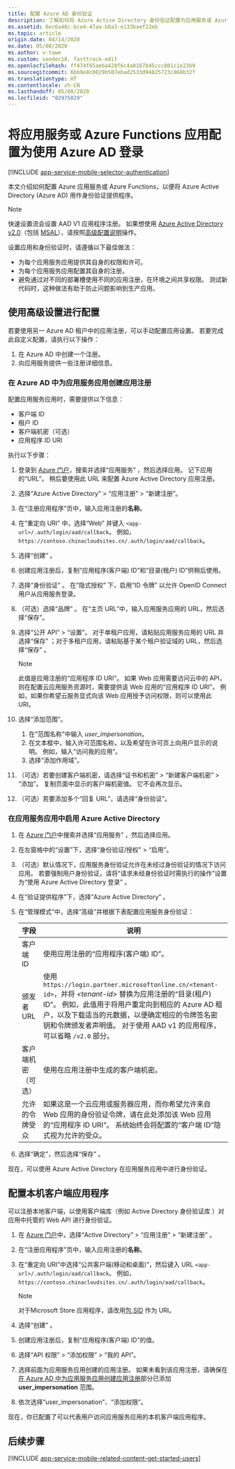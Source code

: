 ```yaml
---
title: 配置 Azure AD 身份验证
description: 了解如何将 Azure Active Directory 身份验证配置为应用服务或 Azure Functions 应用的标识提供者。
ms.assetid: 6ec6a46c-bce4-47aa-b8a3-e133baef22eb
ms.topic: article
origin.date: 04/14/2020
ms.date: 05/08/2020
ms.author: v-tawe
ms.custom: seodec18, fasttrack-edit
ms.openlocfilehash: ff474f65aeba420f6c4a8167b45ccc801c1e23b9
ms.sourcegitcommit: 6bb9e8c0029b507ebad2533d94825723c868b32f
ms.translationtype: HT
ms.contentlocale: zh-CN
ms.lasthandoff: 05/08/2020
ms.locfileid: "82975029"
---
```

# <a name="configure-your-app-service-or-azure-functions-app-to-use-azure-ad-login"></a>将应用服务或 Azure Functions 应用配置为使用 Azure AD 登录

[!INCLUDE [app-service-mobile-selector-authentication](../../includes/app-service-mobile-selector-authentication.md)]

本文介绍如何配置 Azure 应用服务或 Azure Functions，以便将 Azure Active Directory (Azure AD) 用作身份验证提供程序。

> [!NOTE]
> 快速设置流会设置 AAD V1 应用程序注册。 如果想使用 [Azure Active Directory v2.0](../active-directory/develop/v2-overview.md)（包括 [MSAL](../active-directory/develop/msal-overview.md)），请按照[高级配置说明](#advanced)操作。

设置应用和身份验证时，请遵循以下最佳做法：

- 为每个应用服务应用提供其自身的权限和许可。
- 为每个应用服务应用配置其自身的注册。
- 避免通过对不同的部署槽使用不同的应用注册，在环境之间共享权限。 测试新代码时，这种做法有助于防止问题影响到生产应用。

<!-- ## <a name="express"> </a>Configure with express settings -->

## <a name="configure-with-advanced-settings"></a><a name="advanced"> </a>使用高级设置进行配置

若要使用另一 Azure AD 租户中的应用注册，可以手动配置应用设置。 若要完成此自定义配置，请执行以下操作：

1. 在 Azure AD 中创建一个注册。
2. 向应用服务提供一些注册详细信息。

### <a name="create-an-app-registration-in-azure-ad-for-your-app-service-app"></a><a name="register"> </a>在 Azure AD 中为应用服务应用创建应用注册

配置应用服务应用时，需要提供以下信息：

- 客户端 ID
- 租户 ID
- 客户端机密（可选）
- 应用程序 ID URI

执行以下步骤：

1. 登录到 [Azure 门户]，搜索并选择“应用服务”  ，然后选择应用。 记下应用的“URL”。  稍后要使用此 URL 来配置 Azure Active Directory 应用注册。
1. 选择“Azure Active Directory” > “应用注册” > “新建注册”。   
1. 在“注册应用程序”页中，输入应用注册的**名称**。 
1. 在“重定向 URI”  中，选择“Web”  并键入 `<app-url>/.auth/login/aad/callback`。 例如，`https://contoso.chinacloudsites.cn/.auth/login/aad/callback`。 
1. 选择“创建”  。
1. 创建应用注册后，复制“应用程序(客户端) ID”和“目录(租户) ID”供稍后使用。  
1. 选择“身份验证”  。 在“隐式授权”  下，启用“ID 令牌”  以允许 OpenID Connect 用户从应用服务登录。
1. （可选）选择“品牌”  。 在“主页 URL”中，输入应用服务应用的 URL，然后选择“保存”。  
1. 选择“公开 API” > “设置”。   对于单租户应用，请粘贴应用服务应用的 URL 并选择“保存”  ；对于多租户应用，请粘贴基于某个租户验证域的 URL，然后选择“保存”  。

   > [!NOTE]
   > 此值是应用注册的“应用程序 ID URI”。  如果 Web 应用需要访问云中的 API，则在配置云应用服务资源时，需要提供该 Web 应用的“应用程序 ID URI”。  例如，如果你希望云服务显式向该 Web 应用授予访问权限，则可以使用此 URI。

1. 选择“添加范围”。 
   1. 在“范围名称”中输入 *user_impersonation*。 
   1. 在文本框中，输入许可范围名称，以及希望在许可页上向用户显示的说明。 例如，输入“访问我的应用”。  
   1. 选择“添加作用域”。 
1. （可选）若要创建客户端机密，请选择“证书和机密” > “新建客户端机密” > “添加”。    复制页面中显示的客户端机密值。 它不会再次显示。
1. （可选）若要添加多个“回复 URL”，请选择“身份验证”。  

### <a name="enable-azure-active-directory-in-your-app-service-app"></a><a name="secrets"> </a>在应用服务应用中启用 Azure Active Directory

1. 在 [Azure 门户]中搜索并选择“应用服务”  ，然后选择应用。 
1. 在左窗格中的“设置”下，选择“身份验证/授权” > “启用”。   
1. （可选）默认情况下，应用服务身份验证允许在未经过身份验证的情况下访问应用。 若要强制用户身份验证，请将“请求未经身份验证时需执行的操作”设置为“使用 Azure Active Directory 登录”   。
1. 在“验证提供程序”下，选择“Azure Active Directory”   。
1. 在“管理模式”中，选择“高级”并根据下表配置应用服务身份验证：  

    |字段|说明|
    |-|-|
    |客户端 ID| 使用应用注册的“应用程序(客户端) ID”。  |
    |颁发者 URL| 使用 `https://login.partner.microsoftonline.cn/<tenant-id>`，并将 *\<tenant-id>* 替换为应用注册的“目录(租户) ID”。  例如，此值用于将用户重定向到相应的 Azure AD 租户，以及下载适当的元数据，以便确定相应的令牌签名密钥和令牌颁发者声明值。 对于使用 AAD v1 的应用程序，可以省略 `/v2.0` 部分。 |
    |客户端机密（可选）| 使用在应用注册中生成的客户端机密。|
    |允许的令牌受众| 如果这是一个云应用或服务器应用，而你希望允许来自 Web 应用的身份验证令牌，请在此处添加该 Web 应用的“应用程序 ID URI”。  系统始终会将配置的“客户端 ID”隐式视为允许的受众。   |

2. 选择“确定”，然后选择“保存”   。

现在，可以使用 Azure Active Directory 在应用服务应用中进行身份验证。

## <a name="configure-a-native-client-application"></a>配置本机客户端应用程序

可以注册本地客户端，以使用客户端库（例如 Active Directory 身份验证库  ）对应用中托管的 Web API 进行身份验证。

1. 在 [Azure 门户]中，选择“Active Directory”   > “应用注册”   > “新建注册”  。
1. 在“注册应用程序”页中，输入应用注册的**名称**。 
1. 在“重定向 URI”中选择“公共客户端(移动和桌面)”，然后键入 URL `<app-url>/.auth/login/aad/callback`。   例如，`https://contoso.chinacloudsites.cn/.auth/login/aad/callback`。

    > [!NOTE]
    > 对于Microsoft Store 应用程序，请改用[包 SID](../app-service-mobile/app-service-mobile-dotnet-how-to-use-client-library.md#package-sid) 作为 URI。
1. 选择“创建”  。
1. 创建应用注册后，复制“应用程序(客户端) ID”的值。 
1. 选择“API 权限” > “添加权限” > “我的 API”。   
1. 选择前面为应用服务应用创建的应用注册。 如果未看到该应用注册，请确保在[在 Azure AD 中为应用服务应用创建应用注册](#register)部分已添加 **user_impersonation** 范围。
1. 依次选择“user_impersonation”、“添加权限”。  

现在，你已配置了可以代表用户访问应用服务应用的本机客户端应用程序。

## <a name="next-steps"></a><a name="related-content"> </a>后续步骤

[!INCLUDE [app-service-mobile-related-content-get-started-users](../../includes/app-service-mobile-related-content-get-started-users.md)]

<!-- URLs. -->

[Azure 门户]: https://portal.azure.cn/
